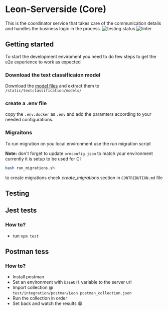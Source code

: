 # Leon-Serverside (Core)
This is the coordinator service that takes care of the communication details and handles the business logic in the process.
![testing status](http://github.com/Leon-OnlineLearning/Leon-Serverside/actions/workflows/testing.yml/badge.svg) ![linter](https://img.shields.io/badge/Linter-prettier-blue)

## Getting started
To start the development enviroment you need to do few steps to get the e2e experience to work as expected 
### Download the text classificaion model
Download the [model files](https://drive.google.com/file/d/133utos3wheEW0VJWBPXGZ7MrvsY-s8iC/view?usp=sharing) and extract them to `/static/textclassification/models/`
<!-- [sub model](https://drive.google.com/file/d/1wla44u3vOHCqdhoOSAJfqfjPMVbZwxce/view?usp=sharing) -->

### create a .env file 
copy the `.env.docker` as `.env` and add the paramters according to your needed configurations.

### Migraitons
To run migration on you local environment use the run migration script

**Note:** don't forget to update `ormconfig.json` to match your environment currently it is setup to be used for CI
```bash
bash run_migrations.sh
```
to create migrations check _create\_migrations_ section in `CONTRIBUTION.md` file

## Testing
## Jest tests
### How to?
- run `npm test`
## Postman tess
### How to?
- Install postman
- Set an environment with `baseUrl` variable to the server url
- Import collection @ `test/integration/postman/Leon.postman_collection.json`
- Run the collection in order
- Set back and watch the results 😁
